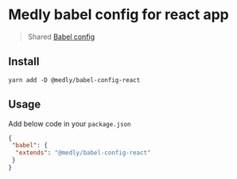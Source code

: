 # Medly babel config for react app

> Shared [Babel config](https://babeljs.io/docs/en/configuration)

## Install

```shell
yarn add -D @medly/babel-config-react
```

## Usage

Add below code in your `package.json`

```json
{
 "babel": {
  "extends": "@medly/babel-config-react"
 }
}
```
